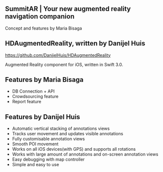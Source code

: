 ## SummitAR | Your new augmented reality navigation companion
Concept and features by Maria Bisaga

## HDAugmentedReality, written by Danijel Huis
https://github.com/DanijelHuis/HDAugmentedReality

Augmented Reality component for iOS, written in Swift 3.0.

## Features by Maria Bisaga
- DB Connection + API
- Crowdsourcing feature
- Report feature

## Features by Danijel Huis

- Automatic vertical stacking of annotations views
- Tracks user movement and updates visible annotations
- Fully customisable annotation views
- Smooth POI movement
- Works on all iOS devices(with GPS) and supports all rotations
- Works with large amount of annotations and on-screen annotation views
- Easy debugging with map controller
- Simple and easy to use